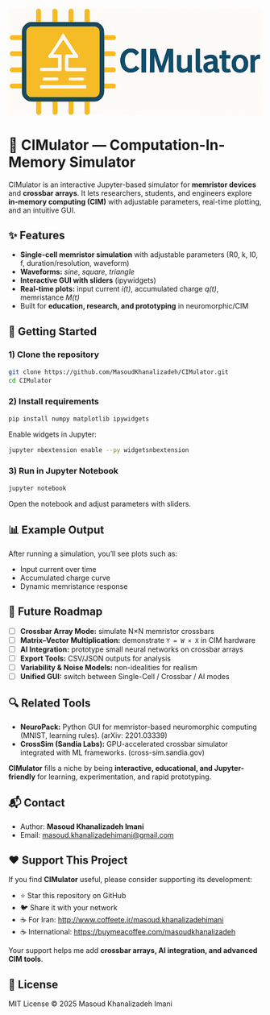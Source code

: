 <p align="center">
  <img src="assets/CIMulator-v1.png" alt="CIMulator Logo" width="640"/>
</p>

# 🧠 CIMulator — Computation-In-Memory Simulator

CIMulator is an interactive Jupyter-based simulator for **memristor devices** and **crossbar arrays**. It lets researchers, students, and engineers explore **in-memory computing (CIM)** with adjustable parameters, real-time plotting, and an intuitive GUI.

## ✨ Features

- **Single-cell memristor simulation** with adjustable parameters (R0, k, I0, f, duration/resolution, waveform)
- **Waveforms:** *sine*, *square*, *triangle*
- **Interactive GUI with sliders** (ipywidgets)
- **Real-time plots:** input current *i(t)*, accumulated charge *q(t)*, memristance *M(t)*
- Built for **education, research, and prototyping** in neuromorphic/CIM

## 🚀 Getting Started

### 1) Clone the repository

```bash
git clone https://github.com/MasoudKhanalizadeh/CIMulator.git
cd CIMulator
```

### 2) Install requirements

```bash
pip install numpy matplotlib ipywidgets
```

Enable widgets in Jupyter:

```bash
jupyter nbextension enable --py widgetsnbextension
```

### 3) Run in Jupyter Notebook

```bash
jupyter notebook
```

Open the notebook and adjust parameters with sliders.

## 📊 Example Output

After running a simulation, you’ll see plots such as:
- Input current over time
- Accumulated charge curve
- Dynamic memristance response

## 🧩 Future Roadmap

- [ ] **Crossbar Array Mode:** simulate N×N memristor crossbars  
- [ ] **Matrix–Vector Multiplication:** demonstrate `Y = W × X` in CIM hardware  
- [ ] **AI Integration:** prototype small neural networks on crossbar arrays  
- [ ] **Export Tools:** CSV/JSON outputs for analysis  
- [ ] **Variability & Noise Models:** non-idealities for realism  
- [ ] **Unified GUI:** switch between Single-Cell / Crossbar / AI modes

## 🔍 Related Tools

- **NeuroPack:** Python GUI for memristor-based neuromorphic computing (MNIST, learning rules). (arXiv: 2201.03339)  
- **CrossSim (Sandia Labs):** GPU-accelerated crossbar simulator integrated with ML frameworks. (cross-sim.sandia.gov)

**CIMulator** fills a niche by being **interactive, educational, and Jupyter-friendly** for learning, experimentation, and rapid prototyping.

## 📬 Contact

- Author: **Masoud Khanalizadeh Imani**  
- Email: masoud.khanalizadehimani@gmail.com

## ❤️ Support This Project

If you find **CIMulator** useful, please consider supporting its development:

- ⭐ Star this repository on GitHub  
- 🐦 Share it with your network  
- ☕ For Iran: http://www.coffeete.ir/masoud.khanalizadehimani  
- ☕ International: https://buymeacoffee.com/masoudkhanalizadeh

Your support helps me add **crossbar arrays, AI integration, and advanced CIM tools**.

## 📝 License

MIT License © 2025 Masoud Khanalizadeh Imani

